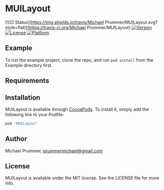 # MUILayout

[![CI Status](https://img.shields.io/travis/Michael Prummer/MUILayout.svg?style=flat)](https://travis-ci.org/Michael Prummer/MUILayout)
[![Version](https://img.shields.io/cocoapods/v/MUILayout.svg?style=flat)](https://cocoapods.org/pods/MUILayout)
[![License](https://img.shields.io/cocoapods/l/MUILayout.svg?style=flat)](https://cocoapods.org/pods/MUILayout)
[![Platform](https://img.shields.io/cocoapods/p/MUILayout.svg?style=flat)](https://cocoapods.org/pods/MUILayout)

## Example

To run the example project, clone the repo, and run `pod install` from the Example directory first.

## Requirements

## Installation

MUILayout is available through [CocoaPods](https://cocoapods.org). To install
it, simply add the following line to your Podfile:

```ruby
pod 'MUILayout'
```

## Author

Michael Prummer, prummermichael@gmail.com

## License

MUILayout is available under the MIT license. See the LICENSE file for more info.
